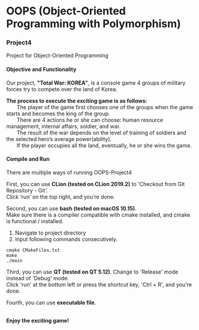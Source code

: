 # OOPS (Object-Oriented Programming with Polymorphism)
### Project4

Project for Object-Oriented Programming

#### Objective and Functionality
Our project, <b>"Total War: KOREA"</b>, is a console game 4 groups of military forces try to compete over the land of Korea.

<b>The process to execute the exciting game is as follows:</b>
<br>&emsp;&emsp;The player of the game first chooses one of the groups when the game starts and becomes the king of the group. 
<br>&emsp;&emsp;There are 4 actions he or she can choose: human resource management, internal affairs, soldier, and war. 
<br>&emsp;&emsp;The result of the war depends on the level of training of soldiers and the selected hero’s average power(ability).
<br>&emsp;&emsp;If the player occupies all the land, eventually, he or she wins the game.

#### Compile and Run
There are multiple ways of running OOPS-Project4

First, you can use <b>CLion (tested on CLion 2019.2)</b> to 'Checkout from Git Repository - Git'.<br>Click ‘run’ on the top right, and you’re done.

Second, you can use <b>bash (tested on macOS 10.15)</b>.<br>Make sure there is a compiler compatible with cmake installed, and cmake is functional / installed.
1. Navigate to project directory
2. Input following commands consecutively.

```
cmake CMakeFiles.txt
make
./main
```

Third, you can use <b>QT (tested on QT 5.12)</b>. Change to 'Release' mode instead of 'Debug' mode.<br>Click 'run' at the bottom left or press the shortcut key, 'Ctrl + R', and you're done.

Fourth, you can use <b>executable file</b>.

<br><b><span class="light">Enjoy the exciting game!</span></b>

